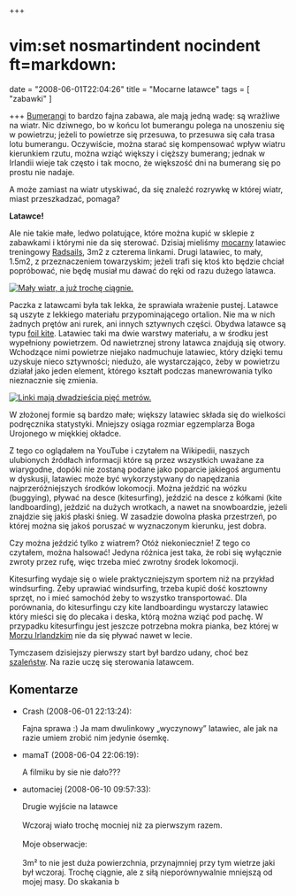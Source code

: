 +++
# vim:set nosmartindent nocindent ft=markdown:
date = "2008-06-01T22:04:26"
title = "Mocarne latawce"
tags = [ "zabawki" ]

+++
[Bumerangi](/2006/12/02/bumerang/) to bardzo fajna
zabawa, ale mają jedną wadę: są wrażliwe na wiatr. Nic dziwnego, bo w końcu
lot bumerangu polega na unoszeniu się w powietrzu; jeżeli to powietrze się
przesuwa, to przesuwa się cała trasa lotu bumerangu. Oczywiście, można starać
się kompensować wpływ wiatru kierunkiem rzutu, można wziąć większy i cięższy
bumerang; jednak w Irlandii wieje tak często i tak mocno, że większość dni na
bumerang się po prostu nie nadaje.

<!--more-->

A może zamiast na wiatr utyskiwać, da się znaleźć rozrywkę w której wiatr,
miast przeszkadzać, pomaga?

**Latawce!**

Ale nie takie małe, ledwo polatujące, które można kupić w sklepie z zabawkami
i którymi nie da się sterować. Dzisiaj mieliśmy
[mocarny](http://en.wikipedia.org/wiki/Power_kite) latawiec treningowy
[Radsails](http://en.radsails.com/kites/radsails-basic/), 3m2 z czterema
linkami. Drugi latawiec, to mały, 1.5m2, z przeznaczeniem towarzyskim; jeżeli
trafi się ktoś kto będzie chciał popróbować, nie będę musiał mu dawać do ręki od
razu dużego latawca.

[![Mały wiatr, a już trochę ciągnie.](http://media.blizinski.pl/images/blog/kiting-1-440px.jpg)](http://media.blizinski.pl/images/blog/kiting-1.jpg)

Paczka z latawcami była tak lekka, że sprawiała wrażenie pustej. Latawce są
uszyte z lekkiego materiału przypominającego ortalion. Nie ma w nich żadnych
prętów ani rurek, ani innych sztywnych części. Obydwa latawce są typu [foil
kite](http://en.wikipedia.org/wiki/Foil_kite). Latawiec taki ma dwie warstwy
materiału, a w środku jest wypełniony powietrzem. Od nawietrznej strony latawca
znajdują się otwory. Wchodzące nimi powietrze niejako nadmuchuje latawiec, który
dzięki temu uzyskuje nieco sztywności; niedużo, ale wystarczająco, żeby
w powietrzu działał jako jeden element, którego kształt podczas manewrowania
tylko nieznacznie się zmienia.

[![Linki mają dwadzieścia pięć
metrów.](http://media.blizinski.pl/images/blog/kiting-2-440px.jpg)](http://media.blizinski.pl/images/blog/kiting-2.jpg)

W złożonej formie są bardzo małe; większy latawiec składa się do wielkości
podręcznika statystyki. Mniejszy osiąga rozmiar egzemplarza Boga Urojonego w
miękkiej okładce.

Z tego co oglądałem na YouTube i czytałem na Wikipedii, naszych ulubionych
źródłach informacji które są przez wszystkich uważane za wiarygodne, dopóki
nie zostaną podane jako poparcie jakiegoś argumentu w dyskusji, latawiec może
być wykorzystywany do napędzania najprzeróżniejszych środków lokomocji. Można
jeździć na wózku (buggying), pływać na desce (kitesurfing), jeździć na desce z
kółkami (kite landboarding), jeździć na dużych wrotkach, a nawet na
snowboardzie, jeżeli znajdzie się jakiś płaski śnieg. W zasadzie dowolna
płaska przestrzeń, po której można się jakoś poruszać w wyznaczonym kierunku,
jest dobra.

Czy można jeździć tylko z wiatrem? Otóż niekoniecznie! Z tego co czytałem,
można halsować! Jedyna różnica jest taka, że robi się wyłącznie zwroty przez
rufę, więc trzeba mieć zwrotny środek lokomocji.

Kitesurfing wydaje się o wiele praktyczniejszym sportem niż na przykład
windsurfing. Żeby uprawiać windsurfing, trzeba kupić dość kosztowny sprzęt, no
i mieć samochód żeby to wszystko transportować. Dla porównania, do
kitesurfingu czy kite landboardingu wystarczy latawiec który mieści się do
plecaka i deska, którą można wziąć pod pachę. W przypadku kitesurfingu jest
jeszcze potrzebna mokra pianka, bez której w [Morzu
Irlandzkim](http://pl.wikipedia.org/wiki/Morze_Irlandzkie) nie da się pływać
nawet w lecie.

Tymczasem dzisiejszy pierwszy start był bardzo udany, choć bez
[szaleństw](http://www.youtube.com/watch?v=pcOxBi8UTUs). Na razie uczę się
sterowania latawcem.

## Komentarze

* Crash (2008-06-01 22:13:24): <p>Fajna sprawa :) Ja mam dwulinkowy
  &#8222;wyczynowy&#8221; latawiec, ale jak na razie umiem zrobić nim jedynie
  ósemkę.</p>
* mamaT (2008-06-04 22:06:19): <p>A filmiku by sie nie dało???</p>
* automaciej (2008-06-10 09:57:33): <p>Drugie wyjście na latawce<br /><br
  />Wczoraj wiało trochę mocniej niż za pierwszym razem.<br /><br />Moje
  obserwacje:<br /><br />3m² to nie jest duża powierzchnia, przynajmniej przy
  tym wietrze jaki był wczoraj. Trochę ciągnie, ale z siłą nieporównywalnie
  mniejszą od mojej masy. Do skakania b
